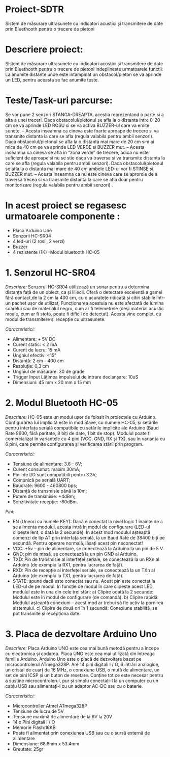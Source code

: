 # Proiect-SDTR
Sistem de măsurare ultrasunete cu indicatori acustici și transmitere de date prin Bluethooth pentru o trecere de pietoni

# Descriere proiect:
Sistem de măsurare ultrasunete cu indicatori acustici și transmitere de date prin Bluethooth pentru o trecere de pietoni indeplineste urmatoarele functii:
La anumite distante unde este intampinat un obstacol/pieton se va aprinde un LED, pentru aceasta se fac anumite teste.

# Teste/Task-uri parcurse:
Se vor pune 2 senzori STANGA-DREAPTA, acestia reprezentand o parte si a alta a unei treceri.
Daca obstacolul/pietonul se afla la o distanta intre 0-20 cm se va aprinde LED ROSU si se va activa BUZZER-ul care va emite sunete. – Acesta inseamna ca cineva este foarte aproape de trecere si va transmite distanta la care se afla (regula valabila pentru ambii senzori).
Daca obstacolul/pietonul se afla la o distanta mai mare de 20 cm  sim ai mica de 40 cm se va aprinde LED VERDE si BUZZER mut. – Acesta inseamna ca cineva se afla in “zona verde” de trecere, adica nu este suficient de aproape si nu se stie daca va traversa si va transmite distanta la care se afla (regula valabila pentru ambii senzori).
Daca obstacolul/pietonul se afla la o distanta mai mare de 40 cm ambele LED-ui vor fi STINSE si BUZZER mut. – Acesta inseamna ca nu este  cineva care se aproroie de a traversa trecea si va transmite distanta la care se afla doar pentru monitorizare (regula valabila pentru ambii senzori) .


# In acest proiect se regasesc urmatoarele componente :
-	Placa Arduino Uno 
- Senzorii HC-SR04
- 4 led-uri (2 rosii, 2 verzi)
-	Buzzer
-	4 rezistente (1K)
-Modul bluetooth HC-05

 # 1.	Senzorul HC-SR04
 *Descriere:*
 Senzorul HC-SR04 utilizează un sonar pentru a determina distanța față de un obiect, ca și liliecii. Oferă o detectare excelentă a gamei fără contact,de la 2 cm la 400 cm, cu o acuratețe ridicată și citiri stabile într-un pachet ușor de utilizat,
Funcționarea acestuia nu este afectată de lumina soarelui sau de materialul negru, cum ar fi telemetrele (deși material acustic moale, cum ar fi stofa, poate fi dificil de detectat). Acesta vine complet, cu modul de transmitere și recepție cu ultrasunete.

 *Caracteristici:*
-	Alimentare: + 5V DC
-	Curent static: < 2 mA
-	Curent de lucru: 15 mA
- Unghiul efectiv: <15°
-	Distanță: 2 cm - 400 cm
-	Rezoluție: 0,3 cm
-	Unghiul de măsurare: 30 de grade
-	Trigger Input Lățimea impulsului de intrare declanșare: 10uS
-	Dimensiuni: 45 mm x 20 mm x 15 mm

# 2.	Modul Bluetooth HC-05
*Descriere:*
HC-05 este un modul ușor de folosit în proiectele cu Arduino. Configurarea lui implicită este în mod Slave, cu numele HC-05, și setările pentru interfața serială compatibile cu setările implicite ale Arduino (Baud Rate 9600, fără paritate, 8 biți de date, 1 bit de stop). Modulul poate fi comercializat în variantele cu 4 pini (VCC, GND, RX și TX), sau în varianta cu 6 pini, care permite configurarea și verificarea stării prin program.

*Caracteristici:*
- Tensiune de alimentare: 3.6 - 6V;
-	Curent consumat: maxim 30mA;
-	Pinii de I/O sunt compatibili pentru 3.3V;
-	Comunică pe serială UART;
-	Baudrate: 9600 - 460800 bps;
-	Distanță de transmisie până la 10m;
-	Putere de transmisie: +4dBm;
-	Senzitivitate recepție: -80dBm.

*Pini:*
-	EN (Uneori cu numele KEY): Dacă e conectat la nivel logic 1 înainte de a se alimenta modulul, acesta intră în modul de configurare (LED-ul clipește lent, o dată la 2 secunde). În acest mod modulul așteaptă comenzi de tip AT prin interfața serială, la un Baud Rate de 38400 biți pe secundă. Pentru operare normală, lăsați acest pin neconectat!
-	VCC: +5v – pin de alimentare, se conectează la Arduino la un pin de 5 V. 
-	GND: pin de masă, se conectează la un pin GND al Arduino. 
-	TXD: Pin de transmisie al interfeței seriale, se conectează la un RXn al Arduino (de exemplu la RX1, pentru lucrarea de față). 
-	RXD: Pin de recepție al interfeței seriale, se conectează la un TXn al Arduino (de exemplu la TX1, pentru lucrarea de față).
- STATE: spune dacă este conectat sau nu. Acest pin este conectat la LED-ul de pe modul. În funcție de modul în care clipește acest LED, modulul este în una din cele trei stări: a) Clipire odată la 2 secunde: Modulul este în modul de configurare (de comandă). 
b) Clipire rapidă: Modulul așteaptă conexiuni – acest mod ar trebui să fie activ la pornirea sistemului.
c)  Clipire de două ori în 1 secundă: Conexiune stabilită, se pot transmite și recepționa date.

# 3.	Placa de dezvoltare Arduino Uno
*Descriere:*
Placa Arduino UNO  este cea mai bună metodă pentru a începe cu electronica și codarea. Placa UNO este cea mai utilizată din întreaga familie Arduino. Arduino Uno este o placă de dezvoltare bazat pe microcontrolerul ATmega328P. Are 14 pini digitali I / O, 6 intrări analogice, un cristal de cuarț de 16 MHz, o conexiune USB, o mufă de alimentare, un set de pini ICSP și un buton de resetare. Conține tot ce este necesar pentru a susține microcontrolerul, pur și simplu conectați-l la un computer cu un cablu USB sau alimentați-l cu un adaptor AC-DC sau cu o baterie.

*Caracteristici:*
-	Microcontroller Atmel ATmega328P
-	Tensiune de lucru de 5V
-	Tensiune maximă de alimentare de la 6V la 20V
-	14 x Pini digitali I / O
-	Memorie Flash:16KB
- Poate fi alimentat prin conexiunea USB sau cu o sursă externă de alimentare
- Dimensiune: 68.6mm x 53.4mm
-	Greutate: 25gr




